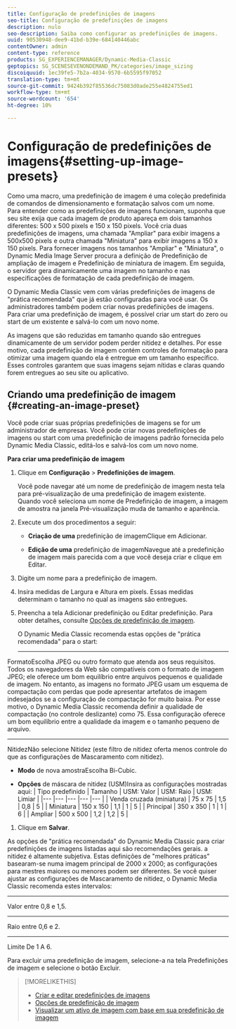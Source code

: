 ```yaml
---
title: Configuração de predefinições de imagens
seo-title: Configuração de predefinições de imagens
description: nulo
seo-description: Saiba como configurar as predefinições de imagens.
uuid: 90530948-dee9-41bd-b39e-684140446abc
contentOwner: admin
content-type: reference
products: SG_EXPERIENCEMANAGER/Dynamic-Media-Classic
geptopics: SG_SCENESEVENONDEMAND_PK/categories/image_sizing
discoiquuid: 1ec39fe5-7b2a-4034-9570-6b5595f97052
translation-type: tm+mt
source-git-commit: 9424b392f85536dc75083d0ade255e4824755ed1
workflow-type: tm+mt
source-wordcount: '654'
ht-degree: 10%

---
```



# Configuração de predefinições de imagens{#setting-up-image-presets}

Como uma macro, uma predefinição de imagem é uma coleção predefinida de comandos de dimensionamento e formatação salvos com um nome. Para entender como as predefinições de imagens funcionam, suponha que seu site exija que cada imagem de produto apareça em dois tamanhos diferentes: 500 x 500 pixels e 150 x 150 pixels. Você cria duas predefinições de imagens, uma chamada &quot;Ampliar&quot; para exibir imagens a 500x500 pixels e outra chamada &quot;Miniatura&quot; para exibir imagens a 150 x 150 pixels. Para fornecer imagens nos tamanhos &quot;Ampliar&quot; e &quot;Miniatura&quot;, o Dynamic Media Image Server procura a definição de Predefinição de ampliação de imagem e Predefinição de miniatura de imagem. Em seguida, o servidor gera dinamicamente uma imagem no tamanho e nas especificações de formatação de cada predefinição de imagem.

O Dynamic Media Classic vem com várias predefinições de imagens de &quot;prática recomendada&quot; que já estão configuradas para você usar. Os administradores também podem criar novas predefinições de imagens. Para criar uma predefinição de imagem, é possível criar um start do zero ou start de um existente e salvá-lo com um novo nome.

As imagens que são reduzidas em tamanho quando são entregues dinamicamente de um servidor podem perder nitidez e detalhes. Por esse motivo, cada predefinição de imagem contém controles de formatação para otimizar uma imagem quando ela é entregue em um tamanho específico. Esses controles garantem que suas imagens sejam nítidas e claras quando forem entregues ao seu site ou aplicativo.

## Criando uma predefinição de imagem {#creating-an-image-preset}

Você pode criar suas próprias predefinições de imagens se for um administrador de empresas. Você pode criar novas predefinições de imagens ou start com uma predefinição de imagens padrão fornecida pelo Dynamic Media Classic, editá-los e salvá-los com um novo nome.

**Para criar uma predefinição de imagem**

1. Clique em **Configuração** > **Predefinições de imagem**.

   Você pode navegar até um nome de predefinição de imagem nesta tela para pré-visualização de uma predefinição de imagem existente. Quando você seleciona um nome de Predefinição de imagem, a imagem de amostra na janela Pré-visualização muda de tamanho e aparência.

1. Execute um dos procedimentos a seguir:

   * **Criação de uma**
predefinição de imagemClique em Adicionar.

   * **Edição de uma**
predefinição de imagemNavegue até a predefinição de imagem mais parecida com a que você deseja criar e clique em Editar.

1. Digite um nome para a predefinição de imagem.
1. Insira medidas de Largura e Altura em pixels. Essas medidas determinam o tamanho no qual as imagens são entregues.
1. Preencha a tela Adicionar predefinição ou Editar predefinição. Para obter detalhes, consulte [Opções de predefinição de imagem](application-setup.md#image_preset_options).

   O Dynamic Media Classic recomenda estas opções de &quot;prática recomendada&quot; para o start:

   * ****
FormatoEscolha JPEG ou outro formato que atenda aos seus requisitos. Todos os navegadores da Web são compatíveis com o formato de imagem JPEG; ele oferece um bom equilíbrio entre arquivos pequenos e qualidade de imagem. No entanto, as imagens no formato JPEG usam um esquema de compactação com perdas que pode apresentar artefatos de imagem indesejados se a configuração de compactação for muito baixa. Por esse motivo, o Dynamic Media Classic recomenda definir a qualidade de compactação (no controle deslizante) como 75. Essa configuração oferece um bom equilíbrio entre a qualidade da imagem e o tamanho pequeno de arquivo.

   * ****
NitidezNão selecione Nitidez (este filtro de nitidez oferta menos controle do que as configurações de Mascaramento com nitidez).

   * **Modo**
de nova amostraEscolha Bi-Cubic.

   * **Opções**
de máscara de nitidez (USM)Insira as configurações mostradas aqui:
   | Tipo predefinido | Tamanho | USM: Valor | USM: Raio | USM: Limiar |
   |--- |--- |--- |--- |--- |
   | Venda cruzada (miniatura) | 75 x 75 | 1,5 | 0,8 | 5 |
   | Miniatura | 150 x 150 | 1,1 | 1 | 5 |
   | Principal | 350 x 350 | 1 | 1 | 6 |
   | Ampliar | 500 x 500 | 1,2 | 1,2 | 5 |

1. Clique em **Salvar**.

As opções de &quot;prática recomendada&quot; do Dynamic Media Classic para criar predefinições de imagens listadas aqui são recomendações gerais. a nitidez é altamente subjetiva. Estas definições de &quot;melhores práticas&quot; basearam-se numa imagem principal de 2000 x 2000; as configurações para mestres maiores ou menores podem ser diferentes. Se você quiser ajustar as configurações de Mascaramento de nitidez, o Dynamic Media Classic recomenda estes intervalos:

* ****
Valor entre 0,8 e 1,5.

* ****
Raio entre 0,6 e 2.

* ****
Limite De 1 A 6.

Para excluir uma predefinição de imagem, selecione-a na tela Predefinições de imagem e selecione o botão Excluir.

>[!MORELIKETHIS]
>
>* [Criar e editar predefinições de imagens](application-setup.md#creating_and_editing_image_presets)
>* [Opções de predefinição de imagem](application-setup.md#image_preset_options)
>* [Visualizar um ativo de imagem com base em sua predefinição de imagem](previewing-asset.md#previewing_an_image_asset_based_on_its_image_preset)

